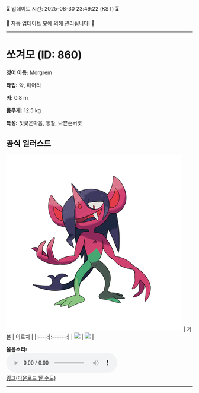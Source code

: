
⏳ 업데이트 시간: 2025-08-30 23:49:22 (KST) ⏳

🤖 자동 업데이트 봇에 의해 관리됩니다! 🤖

---

# 쏘겨모 (ID: 860)
**영어 이름:** Morgrem

**타입:** 악, 페어리

**키:** 0.8 m

**몸무게:** 12.5 kg

**특성:** 짓궂은마음, 통찰, 나쁜손버릇

## 공식 일러스트
![](https://raw.githubusercontent.com/PokeAPI/sprites/master/sprites/pokemon/other/official-artwork/860.png)
| 기본 | 이로치 |
|:----:|:------:|
| <img src="http://play.pokemonshowdown.com/sprites/ani/morgrem.gif" width="200"> | <img src="http://play.pokemonshowdown.com/sprites/ani-shiny/morgrem.gif" width="200"> |

**울음소리:**<br><audio controls src="https://raw.githubusercontent.com/PokeAPI/cries/main/cries/pokemon/latest/860.ogg"></audio><br> [링크(다운로드 될 수도)](https://raw.githubusercontent.com/PokeAPI/cries/main/cries/pokemon/latest/860.ogg)


---
